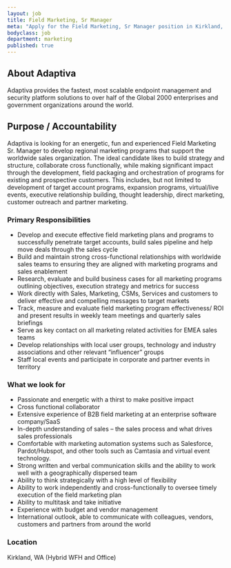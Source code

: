 ```yaml
---
layout: job
title: Field Marketing, Sr Manager
meta: "Apply for the Field Marketing, Sr Manager position in Kirkland, WA"
bodyclass: job
department: marketing
published: true
---
```


## About Adaptiva
Adaptiva provides the fastest, most scalable endpoint management and security platform solutions to over half of the Global 2000 enterprises and government organizations around the world.

## Purpose / Accountability
Adaptiva is looking for an energetic, fun and experienced Field Marketing Sr. Manager to develop regional marketing programs that support the worldwide sales organization. The ideal candidate likes to build strategy and structure, collaborate cross functionally, while making significant impact through the development, field packaging and orchestration of programs for existing and prospective customers. This includes, but not limited to development of target account programs, expansion programs, virtual/live events, executive relationship building, thought leadership, direct marketing, customer outreach and partner marketing.

### Primary Responsibilities
* Develop and execute effective field marketing plans and programs to successfully penetrate target accounts, build sales pipeline and help move deals through the sales cycle
* Build and maintain strong cross-functional relationships with worldwide sales teams to ensuring they are aligned with marketing programs and sales enablement
* Research, evaluate and build business cases for all marketing programs outlining objectives, execution strategy and metrics for success
* Work directly with Sales, Marketing, CSMs, Services and customers to deliver effective and compelling messages to target markets
* Track, measure and evaluate field marketing program effectiveness/ ROI and present results in weekly team meetings and quarterly sales briefings
* Serve as key contact on all marketing related activities for EMEA sales teams
* Develop relationships with local user groups, technology and industry associations and other relevant “influencer” groups
* Staff local events and participate in corporate and partner events in territory

### What we look for
* Passionate and energetic with a thirst to make positive impact
* Cross functional collaborator
* Extensive experience of B2B field marketing at an enterprise software company/SaaS
* In-depth understanding of sales – the sales process and what drives sales professionals
* Comfortable with marketing automation systems such as Salesforce, Pardot/Hubspot, and other tools such as Camtasia and virtual event technology. 
* Strong written and verbal communication skills and the ability to work well with a geographically dispersed team
* Ability to think strategically with a high level of flexibility
* Ability to work independently and cross-functionally to oversee timely execution of the field marketing plan
* Ability to multitask and take initiative
* Experience with budget and vendor management
* International outlook, able to communicate with colleagues, vendors, customers and partners from around the world

### Location
Kirkland,  WA (Hybrid WFH and Office)